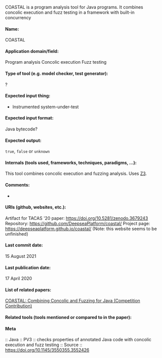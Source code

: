 COASTAL is a program analysis tool for Java programs. It combines concolic execution and fuzz testing in a framework with built-in concurrency

#### Name:
COASTAL

#### Application domain/field:
Program analysis
Concolic execution
Fuzz testing

#### Type of tool (e.g. model checker, test generator):
?

#### Expected input thing:
- Instrumented system-under-test

#### Expected input format:
Java bytecode?

#### Expected output:
`true`, `false` or `unknown`

#### Internals (tools used, frameworks, techniques, paradigms, ...):
This tool combines concolic execution and fuzzing analysis.
Uses [Z3](Solvers/SMT/Z3.md).

#### Comments:
-

#### URIs (github, websites, etc.):
Artifact for TACAS '20 paper: https://doi.org/10.5281/zenodo.3679243
Repository: https://github.com/DeepseaPlatform/coastal/
Project page: https://deepseaplatform.github.io/coastal/ (Note: this website seems to be unfinished)

#### Last commit date:
15 August 2021

#### Last publication date:
17 April 2020

#### List of related papers:
[COASTAL: Combining Concolic and Fuzzing for Java (Competition Contribution)](https://doi.org/10.1007/978-3-030-45237-7_23)

#### Related tools (tools mentioned or compared to in the paper):

#### Meta
:: Java
:: PV3 :: checks properties of annotated Java code with concolic execution and fuzz testing
:: Source :: https://doi.org/10.1145/3550355.3552426